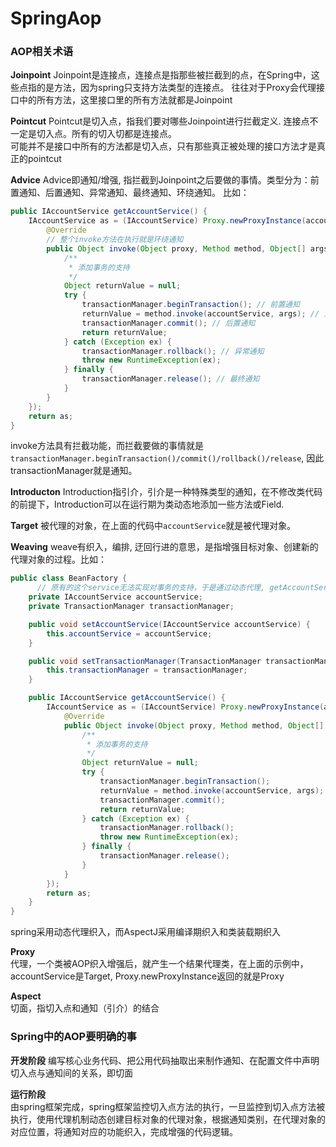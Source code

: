 # SpringAop

### AOP相关术语

**Joinpoint**
Joinpoint是连接点，连接点是指那些被拦截到的点，在Spring中，这些点指的是方法，因为spring只支持方法类型的连接点。
往往对于Proxy会代理接口中的所有方法，这里接口里的所有方法就都是Joinpoint

**Pointcut**
Pointcut是切入点，指我们要对哪些Joinpoint进行拦截定义. 连接点不一定是切入点。所有的切入切都是连接点。  
可能并不是接口中所有的方法都是切入点，只有那些真正被处理的接口方法才是真正的pointcut

**Advice**
Advice即通知/增强, 指拦截到Joinpoint之后要做的事情。类型分为：前置通知、后置通知、异常通知、最终通知、环绕通知。
比如：  

```java
public IAccountService getAccountService() {
    IAccountService as = (IAccountService) Proxy.newProxyInstance(accountService.getClass().getClassLoader(), accountService.getClass().getInterfaces(), new InvocationHandler() {
        @Override
        // 整个invoke方法在执行就是环绕通知
        public Object invoke(Object proxy, Method method, Object[] args) throws Throwable {
            /**
             * 添加事务的支持
             */
            Object returnValue = null;
            try {
                transactionManager.beginTransaction(); // 前置通知
                returnValue = method.invoke(accountService, args); // 业务核心代码，在环绕通知中有明确的切入点方法调用
                transactionManager.commit(); // 后置通知
                return returnValue;
            } catch (Exception ex) {
                transactionManager.rollback(); // 异常通知
                throw new RuntimeException(ex);
            } finally {
                transactionManager.release(); // 最终通知
            }
        }
    });
    return as;
}
```

invoke方法具有拦截功能，而拦截要做的事情就是`transactionManager.beginTransaction()/commit()/rollback()/release`, 因此transactionManager就是通知。 

**Introducton**
Introduction指引介，引介是一种特殊类型的通知，在不修改类代码的前提下，Introduction可以在运行期为类动态地添加一些方法或Field.

**Target**
被代理的对象，在上面的代码中`accountService`就是被代理对象。  

**Weaving**
weave有织入，编排, 迂回行进的意思，是指增强目标对象、创建新的代理对象的过程。比如：  

```java
public class BeanFactory {
	  // 原有的这个service无法实现对事务的支持，于是通过动态代理, getAccountService()返回了一个新的代理对象，这个代理对象增强了原来的service对象，加入了事务的支持，那么加入事务支持的过程就是织入Weaving
    private IAccountService accountService;
    private TransactionManager transactionManager;

    public void setAccountService(IAccountService accountService) {
        this.accountService = accountService;
    }

    public void setTransactionManager(TransactionManager transactionManager) {
        this.transactionManager = transactionManager;
    }

    public IAccountService getAccountService() {
        IAccountService as = (IAccountService) Proxy.newProxyInstance(accountService.getClass().getClassLoader(), accountService.getClass().getInterfaces(), new InvocationHandler() {
            @Override
            public Object invoke(Object proxy, Method method, Object[] args) throws Throwable {
                /**
                 * 添加事务的支持
                 */
                Object returnValue = null;
                try {
                    transactionManager.beginTransaction();
                    returnValue = method.invoke(accountService, args);
                    transactionManager.commit();
                    return returnValue;
                } catch (Exception ex) {
                    transactionManager.rollback();
                    throw new RuntimeException(ex);
                } finally {
                    transactionManager.release();
                }
            }
        });
        return as;
    }
}
```

spring采用动态代理织入，而AspectJ采用编译期织入和类装载期织入

**Proxy**  
代理，一个类被AOP织入增强后，就产生一个结果代理类，在上面的示例中，accountService是Target, Proxy.newProxyInstance返回的就是Proxy 

**Aspect**  
切面，指切入点和通知（引介）的结合  

### Spring中的AOP要明确的事 

**开发阶段** 
编写核心业务代码、把公用代码抽取出来制作通知、在配置文件中声明切入点与通知间的关系，即切面

**运行阶段**  
由spring框架完成，spring框架监控切入点方法的执行，一旦监控到切入点方法被执行，使用代理机制动态创建目标对象的代理对象，根据通知类别，在代理对象的对应位置，将通知对应的功能织入，完成增强的代码逻辑。 

